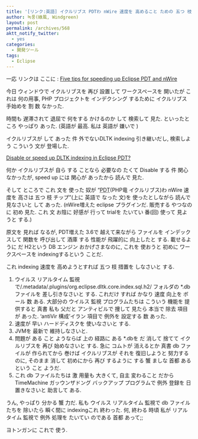 ```yaml
---
title: '[リンク:英語] イクルリブス PDTわ nWire 速度を 高めること ための 五つ 枝 チップ Five tips for speeding up Eclipse PDT and nWire'
author: 녹풍(綠風, Windgreen)
layout: post
permalink: /archives/568
aktt_notify_twitter:
  - yes
categories:
  - 開発ツール
tags:
  - Eclipse
---
```

一応 リンクは ここに : <a target="_top" href="http://www.nwiresoftware.com/blogs/nwire/2010/09/five-tips-speeding-eclipse-pdt-and-nwire">Five tips for speeding up Eclipse PDT and nWire</a>

今日 ウィンドウで イクルリブスを 再び 設置して ワークスペースを 開いたが これは 何の用事, PHP プロジェクトを インデクシング するために イクルリブス 手始めを 割 数 なかった.

時間も 遅滞されて 退屈で 何をする かけるのか して 検索して 見た. といったところ やっぱり あった. (英語が 最高. 私は 英語が 嫌いで )

イクルリブスが して あった 件 外でないDLTK indexing 引き継いだし, 検索しよう こういう 文が 登場した.

<a target="_top" href="http://stackoverflow.com/questions/3414592/disable-or-speed-up-dltk-indexing-in-eclipse-pdt">Disable or speed up DLTK indexing in Eclipse PDT?</a>

何か イクルリブスが 自ら する ことなら 必要なの たくて Disable する 件 関心 なかったが, speed up には 関心が あったから 読んで 見た.

そして ところで これ 文を 使った 奴が &#8220;<acronym title="PHP Developer Tool">PDT</acronym>(PHP竜 イクルリブス)わ nWire 速度を 高さは 五つ 枝 チップ&#8221;(上に 英語で なった 文)を 使ったとしながら 読んで 見なさいと して あった. (nWire増えた eclipse プラグインだ. 販売する やつなのに 初め 見た. これ 文 お陰に 好感が 行って trialを たいてい 番(回) 使って 見ようと する.)

原文を 見れば なるが, PDT増えた 3.6で 越えて来ながら ファイルを インデックスして 関数を 呼び出して 酒庫 する 性能が 飛躍的に 向上したと する. 載せるように だ H2という DB エンジン おかげさまなのに, これを 使おうと 初めに ワークスペースを indexingするという ことだ.

これ indexing 速度を 高めようとすれば 五つ 枝 措置を しなさいと する.

1.  ウイルス リアルタイム 監視で<workspace folder>/.metadata/.plugins/org.eclipse.dltk.core.index.sql.h2/ フォルダの *.db ファイルを 差し引きなさいと する. これだけ すれば かなり 速度 向上を ボール 数 ある. 大部分の ウイルス 監視 プログラムたちは こういう 機能を 提供すると 真書 私も 父だと アンティビルで 捜して 見たら 本当で 除去 項目が あった. &#8216;antiVir 構成&#8217;イラン 項目で 例外を 設定する 数 あった.
2.  速度が 早い ハードディスクを 使いなさいと する.
3.  JVMを 最新で 維持しなさいと.
4.  問題が ある こと ようならば 上の 経路に ある *.dbを だ 消して 捨てて イクルリブスを 再び 始めなさいと する. 急に コムトが 消えるとか 真書 db ファイルが 作られてから 巻けば イクルリブスが それを 復旧しようと 努力するのに, そのまま 消して 初めにから 再び するように する 蟹 ましな 首都 あるという こと ようだ.
5.  これ db ファイルたちは 激 用量も 大きくて, 自主 変わること だから TimeMachine ガッウンザドング バックアップ プログラムで 例外 登録を 日 置きなさいと 助言して ある.

うん, やっぱり 分かる 蟹 力だ. 私も ウイルス リアルタイム 監視で db ファイルたちを 除いたら 瞬く間に indexingこれ 終わった. 何, 終わる 時頃 私が リアルタイム 監視で 例外 処理を たいてい のである 首都 あって;;

ヨトンガンに これで 使う.